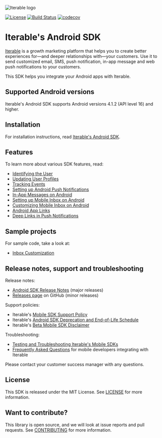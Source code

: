 ![Iterable logo](https://raw.githubusercontent.com/Iterable/iterable-android-sdk/master/images/Iterable-Logo.png "Iterable Logo")

[![License](https://img.shields.io/github/license/iterable/iterable-android-sdk)](https://opensource.org/licenses/MIT)
[![Build Status](https://travis-ci.org/Iterable/iterable-android-sdk.svg?branch=master)](https://travis-ci.org/Iterable/iterable-android-sdk)
[![codecov](https://codecov.io/gh/Iterable/iterable-android-sdk/branch/master/graph/badge.svg)](https://codecov.io/gh/Iterable/iterable-android-sdk)

# Iterable's Android SDK

[Iterable](https://www.iterable.com) is a growth marketing platform that helps
you to create better experiences for—and deeper relationships with—your
customers. Use it to send customized email, SMS, push notification, in-app
message and web push notifications to your customers.

This SDK helps you integrate your Android apps with Iterable.

## Supported Android versions

Iterable's Android SDK supports Android versions 4.1.2 (API level 16) and higher.

## Installation

For installation instructions, read [Iterable's Android SDK](https://support.iterable.com/hc/articles/360035019712).

## Features

To learn more about various SDK features, read:

- [Identifying the User](https://support.iterable.com/hc/articles/360035402531)
- [Updating User Profiles](https://support.iterable.com/hc/articles/360035402611)
- [Tracking Events](https://support.iterable.com/hc/articles/360035395671)
- [Setting up Android Push Notifications](https://support.iterable.com/hc/articles/115000331943)
- [In-App Messages on Android](https://support.iterable.com/hc/articles/360035537231)
- [Setting up Mobile Inbox on Android](https://support.iterable.com/hc/articles/360038744152)
- [Customizing Mobile Inbox on Android](https://support.iterable.com/hc/articles/360039189931)
- [Android App Links](https://support.iterable.com/hc/articles/360035127392)
- [Deep Links in Push Notifications](https://support.iterable.com/hc/articles/360035453971)

## Sample projects

For sample code, take a look at:

- [Inbox Customization](https://github.com/Iterable/iterable-android-sdk/tree/master/sample-apps/inbox-customization)

## Release notes, support and troubleshooting

Release notes:

- [Android SDK Release Notes](https://support.iterable.com/hc/articles/360027543332) (major releases)
- [Releases page](https://github.com/Iterable/iterable-android-sdk/releases) on GitHub (minor releases)

Support policies:

- Iterable's [Mobile SDK Support Policy](https://support.iterable.com/hc/articles/360046136171)
- Iterable's [Android SDK Deprecation and End-of-Life Schedule](https://support.iterable.com/hc/articles/360027543332#deprecation-and-end-of-life-schedule)
- Iterable's [Beta Mobile SDK Disclaimer](https://support.iterable.com/hc/articles/360034753412)

Troubleshooting:

- [Testing and Troubleshooting Iterable's Mobile SDKs](https://support.iterable.com/hc/articles/360035392251)
- [Frequently Asked Questions](https://support.iterable.com/hc/articles/360035624191) 
  for mobile developers integrating with Iterable

Please contact your customer success manager with any questions.

## License

This SDK is released under the MIT License. See [LICENSE](https://github.com/Iterable/iterable-android-sdk/blob/master/LICENSE?raw=true)
for more information.

## Want to contribute?

This library is open source, and we will look at issue reports and pull requests.
See [CONTRIBUTING](CONTRIBUTING.md) for more information.
